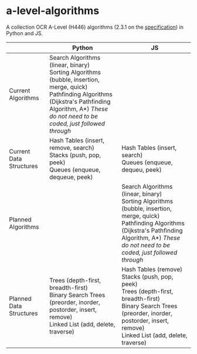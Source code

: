 # a-level-algorithms

A collection OCR A-Level (H446) algorithms (2.3.1 on the [specification](https://www.ocr.org.uk/Images/170844-specification-accredited-a-level-gce-computer-science-h446.pdf)) in Python and JS. 

|                         	| Python                                                                                                                                                                                                          	| JS                                                                                                                                                                                                                  	|
|-------------------------	|-----------------------------------------------------------------------------------------------------------------------------------------------------------------------------------------------------------------	|---------------------------------------------------------------------------------------------------------------------------------------------------------------------------------------------------------------------	|
| Current Algorithms      	| Search Algorithms (linear, binary)<br>Sorting Algorithms (bubble, insertion, merge, quick)<br>Pathfinding Algorithms (Dijkstra's Pathfinding Algorithm, A\*) *These do not need to be coded, just followed through*  	|                                                                                                                                                                                                                     	|
| Current Data Structures 	| Hash Tables (insert, remove, search) <br>Stacks (push, pop, peek)<br>Queues (enqueue, dequeue, peek)                                                                                                            	| Hash Tables (insert, search)<br>Queues (enqueue, dequeu, peek)                                                                                                                                                      	|
| Planned Algorithms      	|                                                                                                                           	| Search Algorithms (linear, binary)<br>Sorting Algorithms (bubble, insertion, merge, quick)<br>Pathfinding Algorithms (Dijkstra's Pathfinding Algorithm, A\*) *These do not need to be coded, just followed through* 	|
| Planned Data Structures 	| Trees (depth-first, breadth-first)<br>Binary Search Trees (preorder, inorder, postorder, insert, remove)<br>Linked List (add, delete, traverse)                                                                 	| Hash Tables (remove)<br>Stacks (push, pop, peek)<br>Trees (depth-first, breadth-first)<br>Binary Search Trees (preorder, inorder, postorder, insert, remove)<br>Linked List (add, delete, traverse)                 	|
